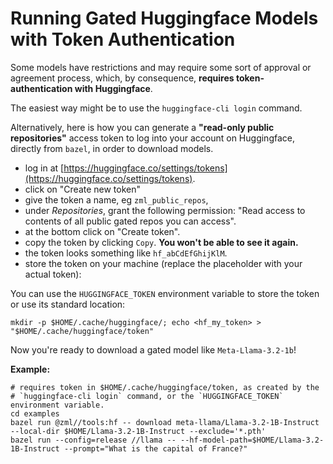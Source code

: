 # Running Gated Huggingface Models with Token Authentication

Some models have restrictions and may require some sort of approval or agreement
process, which, by consequence, **requires token-authentication with Huggingface**.

The easiest way might be to use the `huggingface-cli login` command.

Alternatively, here is how you can generate a **"read-only public repositories"**
access token to log into your account on Huggingface, directly from `bazel`, in order to download models.

* log in at [https://huggingface.co/settings/tokens](https://huggingface.co/settings/tokens).
* click on "Create new token"
* give the token a name, eg `zml_public_repos`,
* under _Repositories_, grant the following permission: "Read access to contents of all public gated repos you can access".
* at the bottom click on "Create token".
* copy the token by clicking `Copy`. **You won't be able to see it again.**
* the token looks something like `hf_abCdEfGhijKlM`.
* store the token on your machine (replace the placeholder with your actual token):

You can use the `HUGGINGFACE_TOKEN` environment variable to store the token or use
its standard location:
```
mkdir -p $HOME/.cache/huggingface/; echo <hf_my_token> > "$HOME/.cache/huggingface/token"
```

Now you're ready to download a gated model like `Meta-Llama-3.2-1b`!

**Example:**

```
# requires token in $HOME/.cache/huggingface/token, as created by the
# `huggingface-cli login` command, or the `HUGGINGFACE_TOKEN` environment variable.
cd examples
bazel run @zml//tools:hf -- download meta-llama/Llama-3.2-1B-Instruct --local-dir $HOME/Llama-3.2-1B-Instruct --exclude='*.pth'
bazel run --config=release //llama -- --hf-model-path=$HOME/Llama-3.2-1B-Instruct --prompt="What is the capital of France?"
```

